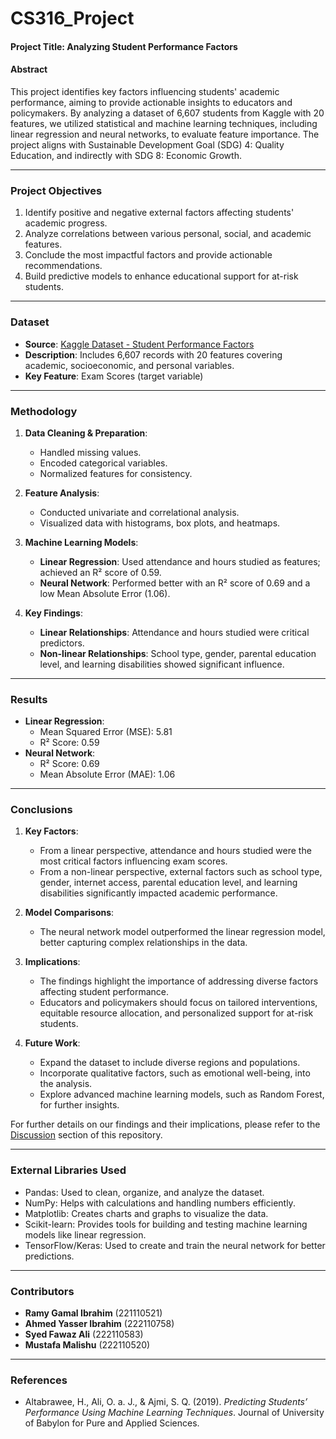 # CS316_Project


#### **Project Title**: Analyzing Student Performance Factors

#### **Abstract**
This project identifies key factors influencing students' academic performance, aiming to provide actionable insights to educators and policymakers. By analyzing a dataset of 6,607 students from Kaggle with 20 features, we utilized statistical and machine learning techniques, including linear regression and neural networks, to evaluate feature importance. The project aligns with Sustainable Development Goal (SDG) 4: Quality Education, and indirectly with SDG 8: Economic Growth.

---

### **Project Objectives**
1. Identify positive and negative external factors affecting students' academic progress.
2. Analyze correlations between various personal, social, and academic features.
3. Conclude the most impactful factors and provide actionable recommendations.
4. Build predictive models to enhance educational support for at-risk students.

---

### **Dataset**
- **Source**: [Kaggle Dataset - Student Performance Factors](https://www.kaggle.com/datasets/lainguyn123/student-performance-factors)
- **Description**: Includes 6,607 records with 20 features covering academic, socioeconomic, and personal variables.
- **Key Feature**: Exam Scores (target variable)

---

### **Methodology**
1. **Data Cleaning & Preparation**:
   - Handled missing values.
   - Encoded categorical variables.
   - Normalized features for consistency.

2. **Feature Analysis**:
   - Conducted univariate and correlational analysis.
   - Visualized data with histograms, box plots, and heatmaps.

3. **Machine Learning Models**:
   - **Linear Regression**: Used attendance and hours studied as features; achieved an R² score of 0.59.
   - **Neural Network**: Performed better with an R² score of 0.69 and a low Mean Absolute Error (1.06).

4. **Key Findings**:
   - **Linear Relationships**: Attendance and hours studied were critical predictors.
   - **Non-linear Relationships**: School type, gender, parental education level, and learning disabilities showed significant influence.

---

### **Results**
- **Linear Regression**:
  - Mean Squared Error (MSE): 5.81
  - R² Score: 0.59
- **Neural Network**:
  - R² Score: 0.69
  - Mean Absolute Error (MAE): 1.06

---

### **Conclusions**
1. **Key Factors**:
   - From a linear perspective, attendance and hours studied were the most critical factors influencing exam scores.
   - From a non-linear perspective, external factors such as school type, gender, internet access, parental education level, and learning disabilities significantly impacted academic performance.

2. **Model Comparisons**:
   - The neural network model outperformed the linear regression model, better capturing complex relationships in the data.

3. **Implications**:
   - The findings highlight the importance of addressing diverse factors affecting student performance.
   - Educators and policymakers should focus on tailored interventions, equitable resource allocation, and personalized support for at-risk students.

4. **Future Work**:
   - Expand the dataset to include diverse regions and populations.
   - Incorporate qualitative factors, such as emotional well-being, into the analysis.
   - Explore advanced machine learning models, such as Random Forest, for further insights.
  
For further details on our findings and their implications, please refer to the [Discussion](https://github.com/AhmedYasserIbrahim/CS316_Project/blob/main/Discussion.md) section of this repository.

---

### **External Libraries Used**
- Pandas: Used to clean, organize, and analyze the dataset.
- NumPy: Helps with calculations and handling numbers efficiently.
- Matplotlib: Creates charts and graphs to visualize the data.
- Scikit-learn: Provides tools for building and testing machine learning models like linear regression.
- TensorFlow/Keras: Used to create and train the neural network for better predictions.

---

### **Contributors**
- **Ramy Gamal Ibrahim** (221110521)
- **Ahmed Yasser Ibrahim** (222110758)
- **Syed Fawaz Ali** (222110583)
- **Mustafa Malishu** (222110520)

---

### **References**
- Altabrawee, H., Ali, O. a. J., & Ajmi, S. Q. (2019). *Predicting Students’ Performance Using Machine Learning Techniques*. Journal of University of Babylon for Pure and Applied Sciences.
